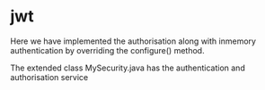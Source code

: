 # jwt

Here we have implemented the authorisation along with inmemory authentication by overriding the configure() method.

The extended class MySecurity.java has the authentication and authorisation service 
